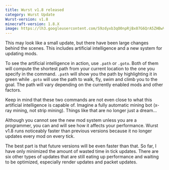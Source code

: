```yaml
---
title: Wurst v1.8 released
category: Wurst Update
Wurst-version: v1.8
minecraft-version: 1.8.X
image: https://lh3.googleusercontent.com/S9zdyxb3qO0npRjBx07G6QrA5ZHBwVcLjVo9RHOCcxyNU2yS2Nd1sv1kqSM5zoZzYtqfPrAv-ep4WLU42TG5RGqUBFwjxM1Z8itT5_uW4TthNhdy0FbUsMjxtMLjfqNYZDv-zquAKtwZgc9Sh-EJrfw4Aw_pRNXHtDN_dQZhxvlAwcNl_nEIW63Ik44DIvVDoZ1lmBPJc30ZZVTV-x8mMEQof2lKTsazUG9RtXontSCSz5D0M-21O7jw_RA7tjYPz9yZ7H2y3n9Q0Mrsdg6jgUNwFlyUjjcO_cBepDB4PTtj71e-UOFzkOxcPEH1-xtXNya9SWp37vhZ0VsW2Cef_85ybZBBp9JGgJXoIAXmwYoOj6TKUQXIjr4MTc9fuV_54rgWQcI6u-Tm1AFSH1xsVhO0no1zNCE3yCSqHVAkYfZxe56EivKCPnBdL3u3_n2orrloO7T9Ov0DJimNgBJAcYJzR7P_AAaWsBpYfNB2ZE0y7fBwFPPF4QHiv1AG65wjUYLgJegaAVlRrnlUg1Kvx-l_BQxgurPjU-XgxJmTDSE0M9Grn4eG3UdBUX1BvLX_jIgu2AvGXGJssJdzV5uwr6QKk_Ix3zFPCxqZ0KO0K2ZRKzWH=w1280-h720-no
---
```

This may look like a small update, but there have been large changes behind the scenes. This includes artificial intelligence and a new system for updating mods.

To see the artificial intelligence in action, use `.path` or `.goto`. Both of them will compute the shortest path from your current location to the one you specify in the command. `.path` will show you the path by highlighting it in green while `.goto` will use the path to walk, fly, swim and climb you to the goal. The path will vary depending on the currently enabled mods and other factors.

Keep in mind that these two commands are not even close to what this artificial intelligence is capable of. Imagine a fully automatic mining bot (x-ray mining, not strip mining). Things like that are no longer just a dream...
<!--read more-->

Although you cannot see the new mod system unless you are a programmer, you can and will see how it affects your performance. Wurst v1.8 runs noticeably faster than previous versions because it no longer updates every mod on every tick.

The best part is that future versions will be even faster than that. So far, I have only minimized the amount of wasted time in tick updates. There are six other types of updates that are still eating up performance and waiting to be optimized, especially render updates and packet updates.
